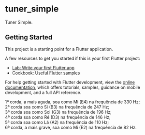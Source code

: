# tuner_simple

Tuner Simple.

## Getting Started

This project is a starting point for a Flutter application.

A few resources to get you started if this is your first Flutter project:

- [Lab: Write your first Flutter app](https://docs.flutter.dev/get-started/codelab)
- [Cookbook: Useful Flutter samples](https://docs.flutter.dev/cookbook)

For help getting started with Flutter development, view the
[online documentation](https://docs.flutter.dev/), which offers tutorials,
samples, guidance on mobile development, and a full API reference.

1ª corda, a mais aguda, soa como Mi (E4) na frequência de 330 Hz;<br>
2ª corda soa como Si (B3) na frequência de 247 Hz;<br>
3ª corda soa como Sol (G3) na frequência de 196 Hz;<br>
4ª corda soa como Ré (D3) na frequência de 146 Hz;<br>
5ª corda soa como Lá (A2) na frequência de 110 Hz;<br>
6ª corda, a mais grave, soa como Mi (E2) na frequência de 82 Hz.<br>